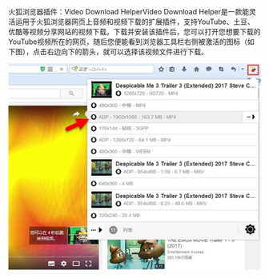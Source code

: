 火狐浏览器插件：Video Download HelperVideo Download Helper是一款能灵活运用于火狐浏览器网页上音频和视频下载的扩展插件，支持YouTube、土豆、优酷等视频分享网站的视频下载。下载并安装该插件后，您可以打开您想要下载的YouTube视频所在的网页，随后您便能看到浏览器工具栏右侧被激活的图标（如下图），点击右边向下的箭头，就可以选择该视频文件进行下载。

![image](https://github.com/yuchengstudio/developmenttools/blob/master/firefox%E4%B8%8B%E8%BD%BDYouTube%E8%A7%86%E9%A2%91.jpg)
